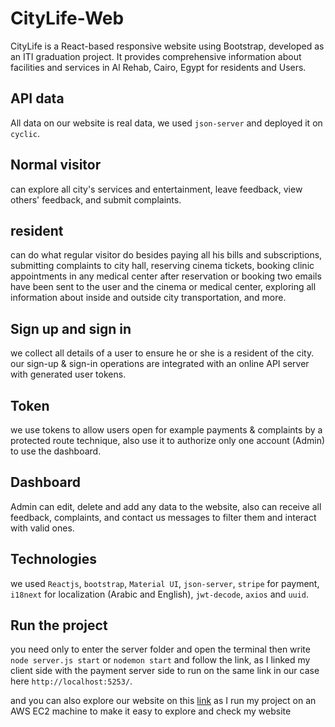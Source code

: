 # CityLife-Web

CityLife is a React-based responsive website using Bootstrap, developed as an ITI graduation project. It provides comprehensive information about facilities and services in Al Rehab, Cairo, Egypt for residents and Users.

## API data
All data on our website is real data, we used `json-server` and deployed it on `cyclic`.

## Normal visitor
can explore all city's services and entertainment, leave feedback, view others' feedback, and submit complaints.

## resident
can do what regular visitor do besides paying all his bills and subscriptions, submitting complaints to city hall, reserving cinema tickets, booking clinic appointments in any medical center after reservation or booking two emails have been sent to the user and the cinema or medical center, exploring all information about inside and outside city transportation, and more.

## Sign up and sign in
we collect all details of a user to ensure he or she is a resident of the city.
our sign-up & sign-in operations are integrated with an online API server with generated user tokens.

## Token
we use tokens to allow users open for example payments & complaints by a protected route technique, also use it to authorize only one account (Admin) to use the dashboard.

## Dashboard
Admin can edit, delete and add any data to the website, also can receive all feedback, complaints, and contact us messages to filter them and interact with valid ones.

## Technologies 
we used `Reactjs`, `bootstrap`, `Material UI`, `json-server`, `stripe` for payment, `i18next` for localization (Arabic and English), `jwt-decode`, `axios` and `uuid`.

## Run the project
you need only to enter the server folder and open the terminal then write `node server.js start` or `nodemon start` and follow the link, as I linked my client side with the payment server side to run on the same link in our case here `http://localhost:5253/`.

and you can also explore our website on this [link](http://16.170.250.23/) as I run my project on an AWS EC2 machine to make it easy to explore and check my website  


